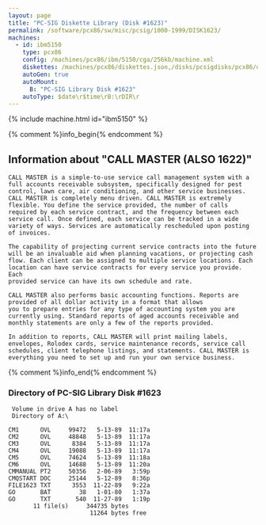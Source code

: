 ```yaml
---
layout: page
title: "PC-SIG Diskette Library (Disk #1623)"
permalink: /software/pcx86/sw/misc/pcsig/1000-1999/DISK1623/
machines:
  - id: ibm5150
    type: pcx86
    config: /machines/pcx86/ibm/5150/cga/256kb/machine.xml
    diskettes: /machines/pcx86/diskettes.json,/disks/pcsigdisks/pcx86/diskettes.json
    autoGen: true
    autoMount:
      B: "PC-SIG Library Disk #1623"
    autoType: $date\r$time\rB:\rDIR\r
---
```


{% include machine.html id="ibm5150" %}

{% comment %}info_begin{% endcomment %}

## Information about "CALL MASTER (ALSO 1622)"

    CALL MASTER is a simple-to-use service call management system with a
    full accounts receivable subsystem, specifically designed for pest
    control, lawn care, air conditioning, and other service businesses.
    CALL MASTER is completely menu driven. CALL MASTER is extremely
    flexible. You define the service provided, the number of calls
    required by each service contract, and the frequency between each
    service call. Once defined, each service can be tracked in a wide
    variety of ways. Services are automatically rescheduled upon posting
    of invoices.
    
    The capability of projecting current service contracts into the future
    will be an invaluable aid when planning vacations, or projecting cash
    flow. Each client can be assigned to multiple service locations. Each
    location can have service contracts for every service you provide. Each
    provided service can have its own schedule and rate.
    
    CALL MASTER also performs basic accounting functions. Reports are
    provided of all dollar activity in a format that allows
    you to prepare entries for any type of accounting system you are
    currently using. Standard reports of aged accounts receivable and
    monthly statements are only a few of the reports provided.
    
    In addition to reports, CALL MASTER will print mailing labels,
    envelopes, Rolodex cards, service maintenance records, service call
    schedules, client telephone listings, and statements. CALL MASTER is
    everything you need to set up and run your own service business.
{% comment %}info_end{% endcomment %}


### Directory of PC-SIG Library Disk #1623

     Volume in drive A has no label
     Directory of A:\

    CM1      OVL     99472   5-13-89  11:17a
    CM2      OVL     48848   5-13-89  11:17a
    CM3      OVL      8384   5-13-89  11:17a
    CM4      OVL     19088   5-13-89  11:17a
    CM5      OVL     74624   5-13-89  11:18a
    CM6      OVL     14688   5-13-89  11:20a
    CMMANUAL PT2     50356   2-06-89   3:59p
    CMQSTART DOC     25144   5-12-89   8:36p
    FILE1623 TXT      3553  11-22-89   9:22a
    GO       BAT        38   1-01-80   1:37a
    GO       TXT       540  11-27-89   1:19p
           11 file(s)     344735 bytes
                           11264 bytes free
